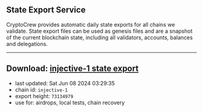 ## State Export Service
CryptoCrew provides automatic daily state exports for all chains we validate. State export files can be used as genesis files and are a snapshot of the current blockchain state, including all validators, accounts, balances and delegations.

---
**Download: [injective-1 state export](https://dl-eu2.ccvalidators.com/SERVICE/injective/injective-1_export_73134979.json)**
---

- last updated: Sat Jun 08 2024 03:29:35
- chain id: `injective-1`
- export height: `73134979`
- use for: airdrops, local tests, chain recovery
